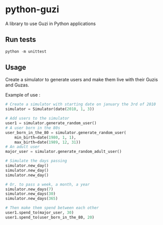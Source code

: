 # python-guzi
A library to use Guzi in Python applications

## Run tests

```python
python -m unittest
```

## Usage

Create a simulator to generate users and make them live with their Guzis and Guzas.

Example of use :
```python
# Create a simulator with starting date on january the 3rd of 2010
simulator = Simulator(date(2010, 1, 3))

# Add users to the simulator
user1 = simulator.generate_random_user()
# A user born in the 80s
user_born_in_the_80 = simulator.generate_random_user(
    min_birth=date(1980, 1, 1),
    max_birth=date(1989, 12, 31))
# An adult user
major_user = simulator.generate_random_adult_user()

# Simulate the days passing
simulator.new_day()
simulator.new_day()
simulator.new_day()

# Or, to pass a week, a month, a year
simulator.new_days(7)
simulator.new_days(30)
simulator.new_days(365)

# Then make them spend between each other
user1.spend_to(major_user, 30)
user1.spend_to(user_born_in_the_80, 20)
```
